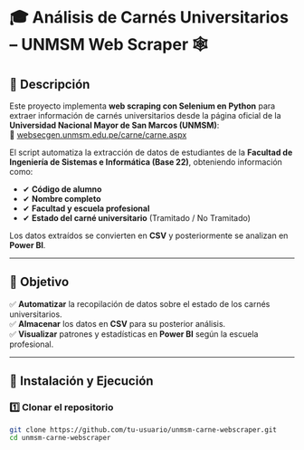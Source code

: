 # 🎓 Análisis de Carnés Universitarios – UNMSM Web Scraper 🕸️

## 📖 Descripción  
Este proyecto implementa **web scraping con Selenium en Python** para extraer información de carnés universitarios desde la página oficial de la **Universidad Nacional Mayor de San Marcos (UNMSM)**:  
🔗 [websecgen.unmsm.edu.pe/carne/carne.aspx](http://websecgen.unmsm.edu.pe/carne/carne.aspx)  

El script automatiza la extracción de datos de estudiantes de la **Facultad de Ingeniería de Sistemas e Informática (Base 22)**, obteniendo información como:  
- ✔ **Código de alumno**  
- ✔ **Nombre completo**  
- ✔ **Facultad y escuela profesional**  
- ✔ **Estado del carné universitario** (Tramitado / No Tramitado)  

Los datos extraídos se convierten en **CSV** y posteriormente se analizan en **Power BI**.  

---

## 🎯 Objetivo  
✅ **Automatizar** la recopilación de datos sobre el estado de los carnés universitarios.  
✅ **Almacenar** los datos en **CSV** para su posterior análisis.  
✅ **Visualizar** patrones y estadísticas en **Power BI** según la escuela profesional.  

---

## 🚀 Instalación y Ejecución  

### 1️⃣ Clonar el repositorio  
```bash
git clone https://github.com/tu-usuario/unmsm-carne-webscraper.git
cd unmsm-carne-webscraper
